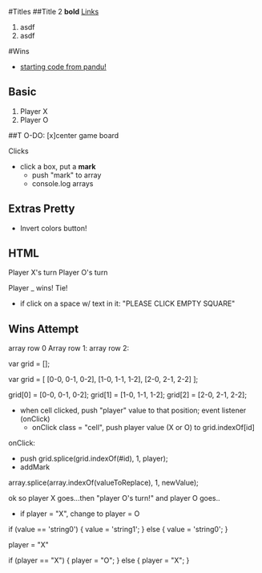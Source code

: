 #Titles
##Title 2
**bold**
[Links](link.com)
1. asdf
2. asdf

#Wins
- [starting code from pandu!](https://pastebin.com/CVT2cVkN)

## Basic
1. Player X
2. Player O

##T O-DO:
 [x]center game board

Clicks
- click a box, put a **mark**
  - push "mark" to array
  - console.log arrays






## Extras Pretty
- Invert colors button!


## HTML
Player X's turn
Player O's turn

Player _ wins!
Tie!

- if click on a space w/ text in it: "PLEASE CLICK EMPTY SQUARE"

## Wins Attempt
array row 0
Array row 1:
array row 2:

var grid = [];

var grid = [
  [0-0, 0-1, 0-2],
  [1-0, 1-1, 1-2],
  [2-0, 2-1, 2-2]
];


grid[0] = [0-0, 0-1, 0-2];
grid[1] = [1-0, 1-1, 1-2];
grid[2] = [2-0, 2-1, 2-2];

- when cell clicked, push "player" value to that position; event listener (onClick)
  - onClick class = "cell",
  push player value (X or O) to grid.indexOf[id]

onClick:
  - push grid.splice(grid.indexOf(#id), 1, player);
  - addMark

array.splice(array.indexOf(valueToReplace), 1, newValue);


ok so player X goes...then "player O's turn!" and player O goes..
- if player = "X", change to player = O

if (value == 'string0') {
	value = 'string1';
} else {
	value = 'string0';
}

player = "X"


if (player == "X") {
	player = "O";
} else {
	player = "X";
}
